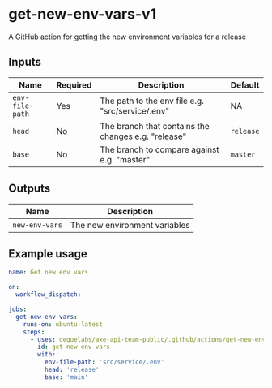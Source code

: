 # get-new-env-vars-v1

A GitHub action for getting the new environment variables for a release

## Inputs

| Name            | Required | Description                                         | Default   |
| --------------- | -------- | --------------------------------------------------- | --------- |
| `env-file-path` | Yes      | The path to the env file e.g. "src/service/.env"    | NA        |
| `head`          | No       | The branch that contains the changes e.g. "release" | `release` |
| `base`          | No       | The branch to compare against e.g. "master"         | `master`  |

## Outputs

| Name           | Description                   |
| -------------- | ----------------------------- |
| `new-env-vars` | The new environment variables |

## Example usage

```yaml
name: Get new env vars

on:
  workflow_dispatch:

jobs:
  get-new-env-vars:
    runs-on: ubuntu-latest
    steps:
      - uses: dequelabs/axe-api-team-public/.github/actions/get-new-env-vars-v1@main
        id: get-new-env-vars
        with:
          env-file-path: 'src/service/.env'
          head: 'release'
          base: 'main'
```
